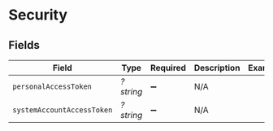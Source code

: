 # Security


## Fields

| Field                      | Type                       | Required                   | Description                | Example                    |
| -------------------------- | -------------------------- | -------------------------- | -------------------------- | -------------------------- |
| `personalAccessToken`      | *?string*                  | :heavy_minus_sign:         | N/A                        |                            |
| `systemAccountAccessToken` | *?string*                  | :heavy_minus_sign:         | N/A                        |                            |